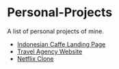 # Personal-Projects
A list of personal projects of mine.


<ul>
<li><a href='https://github.com/AlexandruStefan15/Indonesian-Cafe-Landing-Page'> Indonesian Caffe Landing Page </a></li>
<li><a href='#'> Travel Agency Website </a></li>
<li><a href='#'>Netflix Clone</a></li>
</ul>
